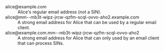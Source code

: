 <dl>
<dt>alice@example.com
<dd>Alice's regular email address (not a SIN). 
<dt>alice@mm--mb3t-wipz-jrcw-qzfm-scql-ovvo-aho2.example.com
<dd>A strong email address for Alice that can be used by a regular email client.
<dt>alice@example.com.mm--mb3t-wipz-jrcw-qzfm-scql-ovvo-aho2
<dd>A strong email address for Alice that can only used by an email client that can process SINs.
</dl>
